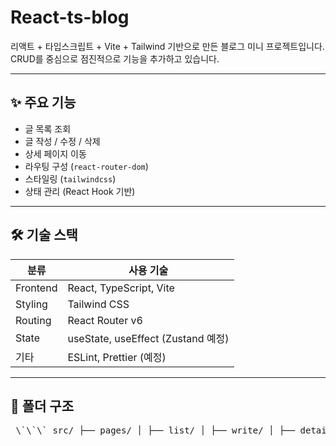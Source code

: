 # React-ts-blog

리액트 + 타입스크립트 + Vite + Tailwind 기반으로 만든 블로그 미니 프로젝트입니다.  
CRUD를 중심으로 점진적으로 기능을 추가하고 있습니다.

---

## ✨ 주요 기능

- 글 목록 조회
- 글 작성 / 수정 / 삭제
- 상세 페이지 이동
- 라우팅 구성 (`react-router-dom`)
- 스타일링 (`tailwindcss`)
- 상태 관리 (React Hook 기반)

---

## 🛠️ 기술 스택

| 분류      | 사용 기술                            |
|-----------|--------------------------------------|
| Frontend | React, TypeScript, Vite              |
| Styling  | Tailwind CSS                         |
| Routing  | React Router v6                      |
| State    | useState, useEffect (Zustand 예정)   |
| 기타     | ESLint, Prettier (예정)              |

---

## 📁 폴더 구조

<pre> \`\`\` src/ ├── pages/ │ ├── list/ │ ├── write/ │ ├── detail/ │ └── update/ ├── App.tsx └── main.tsx \`\`\` </pre>